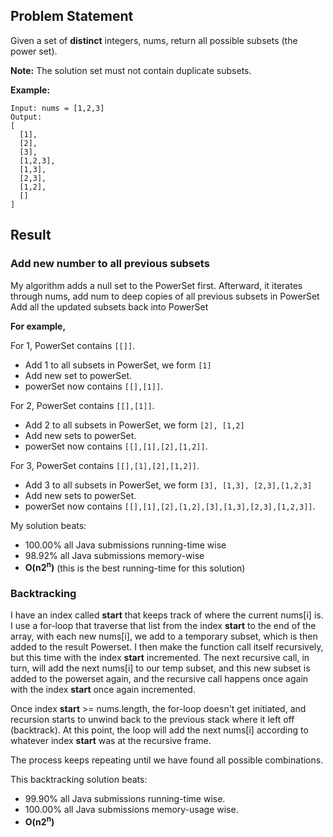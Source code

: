 ## Problem Statement
Given a set of **distinct** integers, nums, return all possible subsets (the power set).

__Note:__ The solution set must not contain duplicate subsets.

**Example:**
```
Input: nums = [1,2,3]
Output:
[
  [1],
  [2],
  [3],
  [1,2,3],
  [1,3],
  [2,3],
  [1,2],
  []
]
```

## Result
### Add new number to all previous subsets
My algorithm adds a null set to the PowerSet first. 
Afterward, it iterates through nums, add num to deep copies of all previous subsets in PowerSet
Add all the updated subsets back into PowerSet

__For example,__

For 1, PowerSet contains ```[[]]```.
* Add 1 to all subsets in PowerSet, we form ```[1]```
* Add new set to powerSet. 
* powerSet now contains ```[[],[1]]```.

For 2, PowerSet contains ```[[],[1]]```.
* Add 2 to all subsets in PowerSet, we form ```[2], [1,2]```
* Add new sets to powerSet. 
* powerSet now contains ```[[],[1],[2],[1,2]]```.

For 3, PowerSet contains ```[[],[1],[2],[1,2]]```.
* Add 3 to all subsets in PowerSet, we form ```[3], [1,3], [2,3],[1,2,3]```
* Add new sets to powerSet. 
* powerSet now contains ```[[],[1],[2],[1,2],[3],[1,3],[2,3],[1,2,3]]```.

My solution beats:
* 100.00% all Java submissions running-time wise
* 98.92% all Java submissions memory-wise
* __O(n2<sup>n</sup>)__ (this is the best running-time for this solution)

### Backtracking
I have an index called __start__ that keeps track of where the current nums[i] is. I use a for-loop that traverse that list from the index __start__ to the end of the array, with each new nums[i], we add to a temporary subset, which is then added to the result Powerset. I then make the function call itself recursively, but this time with the index __start__ incremented. The next recursive call, in turn, will add the next nums[i] to our temp subset, and this new subset is added to the powerset again, and the recursive call happens once again with the index __start__ once again incremented. 

Once index __start__ >= nums.length, the for-loop doesn't get initiated, and recursion starts to unwind back to the previous stack where it left off (backtrack). At this point, the loop will add the next nums[i] according to whatever index __start__ was at the recursive frame. 

The process keeps repeating until we have found all possible combinations.

This backtracking solution beats:
* 99.90% all Java submissions running-time wise.
* 100.00% all Java submissions memory-usage wise.
* __O(n2<sup>n</sup>)__
